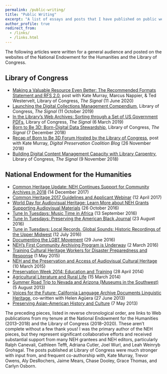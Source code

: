 ```yaml
---
permalink: /public-writing/
title: "Public Writing"
excerpt: "A list of essays and posts that I have published on public websites, including for the Library of Congress and the National Endowment for the Humanities."
author_profile: true
redirect_from:
  - /links/
  - /links.html
---
```


The following articles were written for a general audience and posted
on the websites of the National Endowment for the Humanities and the
Library of Congress.

## Library of Congress

<ul><li><div itemscope="" itemtype="http://schema.org/Article"><span itemprop="url" content="https://blogs.loc.gov/thesignal/2020/06/rfs-2-0/"></span><a href="https://blogs.loc.gov/thesignal/2020/06/rfs-2-0/"><meta itemprop="author" content="Jesse Johnston, Kate Murray, Marcus Nappier, and Ted Westervelt" /><span itemprop="headline">Making a Valuable Resource Even Better: The Recommended Formats Statement and RFS 2.0</span></a>, post with Kate Murray, Marcus Nappier, &amp; Ted Westervelt, <meta itemprop="publisher" content="Library of Congress" />Library of Congress, <em>The Signal</em> (<meta itemprop="datePublished" content="2020-06-11">11 June 2020)</div></li>
<li><a href="https://blogs.loc.gov/thesignal/2019/10/launching-the-digital-collections-management-compendium/">Launching the Digital Collections Management Compendium</a>, Library of Congress, <em>The Signal</em> (11 October 2019)</li>
<li><a href="https://blogs.loc.gov/thesignal/2019/03/in-the-librarys-web-archives-sorting-through-a-set-of-us-government-pdfs/">In the Library&rsquo;s Web Archives: Sorting through a Set of US Government PDFs</a>, Library of Congress, <em>The Signal</em> (6 March 2019)</li>
<li><a href="https://blogs.loc.gov/thesignal/2018/12/born-to-be-3d-born-digital-data-stewardship/">Born to Be 3D: Born-Digital Data Stewardship</a>, Library of Congress, <em>The Signal</em> (7 December 2018)</li>
<li><div itemscope="" itemtype="http://schema.org/Article"><span itemprop="url" content="https://www.dpconline.org/blog/idpd/recap-of-born-to-be-3d-forum"></span><a href="https://www.dpconline.org/blog/idpd/recap-of-born-to-be-3d-forum"><span itemprop="headline">Recap of Born to Be 3D Forum Hosted by the Library of Congress</span></a>, post with <span itemprop="author" content="Jesse Johnston and Kate Murray">Kate Murray</span>, <em>Digital Preservation Coalition Blog</em><meta itemprop="publisher" itemtype="https://schema.org/Organization" content="Digital Preservation Coalition"/> (<meta itemprop="datePublished" content="2018-11-26"/>26 November 2018)</div></li>
<li><a href="https://blogs.loc.gov/thesignal/2018/11/library-carpentry/">Building Digital Content Management Capacity with Library Carpentry</a>, Library of Congress, <em>The Signal</em> (9 November 2018)</li></ul>


## National Endowment for the Humanities

<ul>
<!-- NEH list probably mostly complete except for, may be missing some in 2014 or 2015. -->
<li><a href="https://www.neh.gov/divisions/preservation/featured-project/new-common-heritage-projects-begin-in-2018">Common Heritage Update: NEH Continues Support for Community Archives in 2018</a> (14 December 2017)</li>
<li><a href="https://www.neh.gov/divisions/preservation/featured-project/common-heritage-2017-guidelines-and-applicant-webinar">Common Heritage 2017 Guidelines and Applicant Webinar</a> (12 April 2017)</li>
<li><a href="https://www.neh.gov/divisions/preservation/featured-project/world-day-audiovisual-heritage-2016">World Day for Audiovisual Heritage: Learn More about NEH Grants Supporting Audiovisual Materials</a> (26 October 2016)</li>
<li><a href="https://www.neh.gov/divisions/preservation/featured-project/tune-in-tuesdays-music-time-in-africa">Tune In Tuesdays: Music Time in Africa</a> (13 September 2016)</li>
<li><a href="https://www.neh.gov/divisions/preservation/featured-project/tune-in-tuesdays-preserving-the-american-black-journal">Tune In Tuesdays: Preserving the American Black Journal</a> (23 August 2016)</li>
<li><a href="https://www.neh.gov/divisions/preservation/featured-project/tune-in-tuesdays-local-records-global-sounds-historic-recordings-the-upper-midwest">Tune in Tuesdays: Local Records, Global Sounds: Historic Recordings of the Upper Midwest</a> (12 July 2016)</li>
<li><a href="https://www.neh.gov/divisions/preservation/featured-project/documenting-the-lgbt-movement">Documenting the LGBT Movement</a> (29 June 2016)</li>
<li><a href="https://www.neh.gov/divisions/preservation/featured-project/neh%E2%80%99s-first-community-archiving-program-underway">NEH’s First Community Archiving Program is Underway</a> (2 March 2016)</li>
<li><a href="https://www.neh.gov/divisions/preservation/featured-project/cultural-heritage-response-natural-disasters">Training Cultural Heritage Workers for Disaster Preparedness and Response</a> (1 May 2015)</li>
<li><a href="https://www.neh.gov/divisions/preservation/featured-project/neh-and-the-preservation-and-access-audiovisual-cultural-her">NEH and the Preservation and Access of Audiovisual Cultural Heritage</a> (10 March 2015)</li>
<li><a href="https://www.neh.gov/divisions/preservation/featured-project/preservation-week-2014-education-and-training">Preservation Week 2014: Education and Training</a> (28 April 2014)</li>
<li><a href="https://www.neh.gov/divisions/preservation/featured-project/agricultural-literature-and-rural-life">Agricultural Literature and Rural Life</a> (15 March 2014)</li>
<li><a href="http://www.neh.gov/divisions/preservation/featured-project/summer-road-trip-next-stop-the-great-basin-and-colorado">Summer Road Trip to Nevada and Arizona (Museums in the Southwest)</a> (5 August 2013)</li>
<li><a href="http://www.neh.gov/divisions/preservation/featured-project/voices-the-future">Voices for the Future: California Language Archive Documents Linguistic Heritage</a>, co-written with Helen Ag&#252;era (27 June 2013)</li>
<li><a href="http://www.neh.gov/divisions/preservation/featured-project/preserving-asian-american-history-and-culture">Preserving Asian-American History and Culture</a> (7 May 2013)</li>
</ul>

The preceding pieces, listed in reverse chronological order, are links
to Web publications from my tenure at the National Endowment for
the Humanities (2013&ndash;2018) and the Library of Congress (2018&ndash;2020).
These aren&rsquo;t complete without a few thank yous!
I was the primary author of the NEH pieces, but they represent significant
collaborative efforts and received substantial support from many NEH grantees
and NEH editors, particularly Ralph Canevali, Cathleen Tefft, Adriana Cutler,
Joel Wurl, and Leah Weinryb Grohsgal. The posts published at Library of Congress
were much stronger with input from, and frequent co-authorship with, Kate Murray,
Trevor Owens, Aly DesRochers, Jaime Mears, Chase Dooley, Grace Thomas, and Carlyn Osborn.